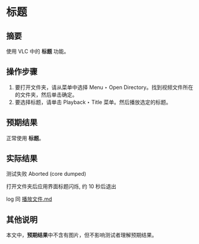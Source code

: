 # 标题

## 摘要

使用 VLC 中的 **标题** 功能。

## 操作步骤

1. 要打开文件夹，请从菜单中选择 Menu ‣ Open Directory。找到视频文件所在的文件夹，然后单击确定。
2. 要选择标题，请单击 Playback ‣ Title 菜单。然后播放选定的标题。

## 预期结果

正常使用 **标题**。

## 实际结果

测试失败
Aborted (core dumped)

打开文件夹后应用界面标题闪烁, 约 10 秒后退出

log 同 [播放文件.md](./播放文件.md)

## 其他说明

本文中，**预期结果**中不含有图片，但不影响测试者理解预期结果。
